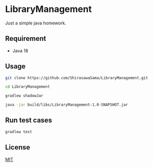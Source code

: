 # LibraryManagement

Just a simple java homework.

## Requirement

- Java 18

## Usage

```bash
git clone https://github.com/ShirasawaSama/LibraryManagement.git

cd LibraryManagement

gradlew shadowJar

java -jar build/libs/LibraryManagement-1.0-SNAPSHOT.jar
```

## Run test cases

```bash
gradlew test
```

## License

[MIT](./LICENSE)
